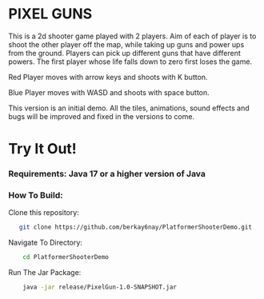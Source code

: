 # PIXEL GUNS

This is a 2d shooter game played with 2 players. Aim of each of player is to shoot the other player off the map, while taking up guns and power ups from the ground.
Players can pick up different guns that have different powers. The first player whose life falls down to zero first loses the game.

Red Player moves with arrow keys and shoots with K button.

Blue Player moves with WASD and shoots with space button.

This version is an initial demo. All the tiles, animations, sound effects and bugs will be improved and fixed in the versions to come.

# Try It Out!

### Requirements: Java 17 or a higher version of Java

### How To Build:
Clone this repository:

```bash
   git clone https://github.com/berkay6nay/PlatformerShooterDemo.git
```

Navigate To Directory:

```bash
    cd PlatformerShooterDemo
```

Run The Jar Package:

```bash
    java -jar release/PixelGun-1.0-SNAPSHOT.jar
```

